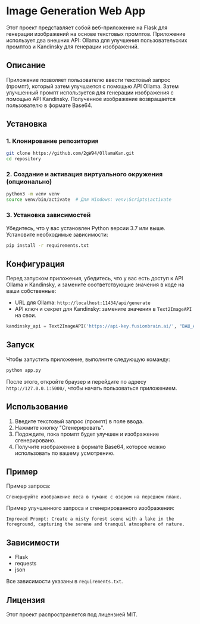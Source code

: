 
# Image Generation Web App

Этот проект представляет собой веб-приложение на Flask для генерации изображений на основе текстовых промптов. Приложение использует два внешних API: Ollama для улучшения пользовательских промптов и Kandinsky для генерации изображений.

## Описание

Приложение позволяет пользователю ввести текстовый запрос (промпт), который затем улучшается с помощью API Ollama. Затем улучшенный промпт используется для генерации изображения с помощью API Kandinsky. Полученное изображение возвращается пользователю в формате Base64.

## Установка

### 1. Клонирование репозитория

```bash
git clone https://github.com/2gW94/OllamaKan.git
cd repository
```

### 2. Создание и активация виртуального окружения (опционально)

```bash
python3 -m venv venv
source venv/bin/activate  # Для Windows: venv\Scripts\activate
```

### 3. Установка зависимостей

Убедитесь, что у вас установлен Python версии 3.7 или выше. Установите необходимые зависимости:

```bash
pip install -r requirements.txt
```

## Конфигурация

Перед запуском приложения, убедитесь, что у вас есть доступ к API Ollama и Kandinsky, и замените соответствующие значения в коде на ваши собственные:

- URL для Ollama: `http://localhost:11434/api/generate`
- API ключ и секрет для Kandinsky: замените значения в `Text2ImageAPI` на свои.

```python
kandinsky_api = Text2ImageAPI('https://api-key.fusionbrain.ai/', "ВАШ_API_KEY", "ВАШ_SECRET_KEY")
```

## Запуск

Чтобы запустить приложение, выполните следующую команду:

```bash
python app.py
```

После этого, откройте браузер и перейдите по адресу `http://127.0.0.1:5000/`, чтобы начать пользоваться приложением.

## Использование

1. Введите текстовый запрос (промпт) в поле ввода.
2. Нажмите кнопку "Сгенерировать".
3. Подождите, пока промпт будет улучшен и изображение сгенерировано.
4. Получите изображение в формате Base64, которое можно использовать по вашему усмотрению.

## Пример

Пример запроса:

```
Сгенерируйте изображение леса в тумане с озером на переднем плане.
```

Пример улучшенного запроса и сгенерированного изображения:

```
Improved Prompt: Create a misty forest scene with a lake in the foreground, capturing the serene and tranquil atmosphere of nature.
```

## Зависимости

- Flask
- requests
- json

Все зависимости указаны в `requirements.txt`.

## Лицензия

Этот проект распространяется под лицензией MIT.

```
